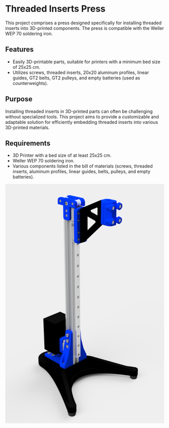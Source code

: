 # Threaded Inserts Press

This project comprises a press designed specifically for installing threaded inserts into 3D-printed components. The press is compatible with the Weller WEP 70 soldering iron. 

## Features

- Easily 3D-printable parts, suitable for printers with a minimum bed size of 25x25 cm.
- Utilizes screws, threaded inserts, 20x20 aluminum profiles, linear guides, GT2 belts, GT2 pulleys, and empty batteries (used as counterweights).

## Purpose

Installing threaded inserts in 3D-printed parts can often be challenging without specialized tools. This project aims to provide a customizable and adaptable solution for efficiently embedding threaded inserts into various 3D-printed materials.

## Requirements

- 3D Printer with a bed size of at least 25x25 cm.
- Weller WEP 70 soldering iron.
- Various components listed in the bill of materials (screws, threaded inserts, aluminum profiles, linear guides, belts, pulleys, and empty batteries).

![Press](Parts/Press.png "Press.png")